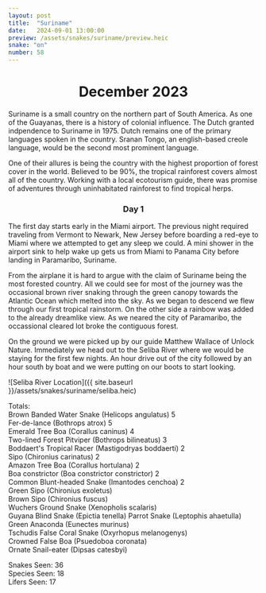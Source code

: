 ```yaml
---
layout: post
title:  "Suriname"
date:   2024-09-01 13:00:00
preview: /assets/snakes/suriname/preview.heic
snake: "on"
number: 58
---
```


<div align = "center"><h1>December 2023</h1></div>

Suriname is a small country on the northern part of South America. As one of the Guayanas, there is a history of colonial influence. The Dutch granted indpendence to Suriname in 1975. Dutch remains one of the primary languages spoken in the country. Sranan Tongo, an english-based creole language, would be the second most prominent language.

One of their allures is being the country with the highest proportion of forest cover in the world. Believed to be 90%, the tropical rainforest covers almost all of the country. Working with a local ecotourism guide, there was promise of adventures through uninhabitated rainforest to find tropical herps.

<div align = "center"><h3>Day 1</h3></div>

The first day starts early in the Miami airport. The previous night required traveling from Vermont to Newark, New Jersey before boarding a red-eye to Miami where we attempted to get any sleep we could. A mini shower in the airport sink to help wake up gets us from Miami to Panama City before landing in Paramaribo, Suriname.

From the airplane it is hard to argue with the claim of Suriname being the most forested country. All we could see for most of the journey was the occasional brown river snaking through the green canopy towards the Atlantic Ocean which melted into the sky. As we began to descend we flew through our first tropical rainstorm. On the other side a rainbow was added to the already dreamlike view. As we neared the city of Paramaribo, the occassional cleared lot broke the contiguous forest.

On the ground we were picked up by our guide Matthew Wallace of Unlock Nature. Immediately we head out to the Seliba River where we would be staying for the first few nights. An hour drive out of the city followed by an hour south by boat and we were putting on our boots to start looking.

![Seliba River Location]({{ site.baseurl }}/assets/snakes/suriname/seliba.heic)

Totals:   
Brown Banded Water Snake (Helicops angulatus) 5  
Fer-de-lance (Bothrops atrox) 5   
Emerald Tree Boa (Corallus caninus) 4   
Two-lined Forest Pitviper (Bothrops bilineatus) 3   
Boddaert's Tropical Racer (Mastigodryas boddaerti) 2   
Sipo (Chironius carinatus) 2   
Amazon Tree Boa (Corallus hortulana) 2   
Boa constrictor (Boa constrictor constrictor) 2   
Common Blunt-headed Snake (Imantodes cenchoa) 2   
Green Sipo (Chironius exoletus)   
Brown Sipo (Chironius fuscus)   
Wuchers Ground Snake (Xenopholis scalaris)   
Guyana Blind Snake (Epictia tenella) 
Parrot Snake (Leptophis ahaetulla)   
Green Anaconda (Eunectes murinus)   
Tschudis False Coral Snake (Oxyrhopus melanogenys)   
Crowned False Boa (Psuedoboa coronata)   
Ornate Snail-eater (Dipsas catesbyi)

Snakes Seen: 36   
Species Seen: 18   
Lifers Seen: 17